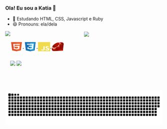 ### Ola! Eu sou a Katia 👋


- 🌱 Estudando HTML, CSS, Javascript e Ruby
- 😄 Pronouns: ela/dela

<div align="center">
  <a href="https://github.com/katiarodrigues">
  <img height="190em" align="left" src="https://github-readme-stats.vercel.app/api?username=katiarodrigues&show_icons=true&theme= dark&include_all_commits=true&count_private=true"/>
  <img height="190em" align="center" src="https://github-readme-stats.vercel.app/api/top-langs/?username=katiarodrigues&layout=compact&langs_count=7&theme=dark"/>
</div>
  
  <div style="display: inline_block"><br>
  <img align="center" alt="katia-HTML" height="30" width="40" src="https://raw.githubusercontent.com/devicons/devicon/master/icons/html5/html5-original.svg">
  <img align="center" alt="katia-CSS" height="30" width="40" src="https://raw.githubusercontent.com/devicons/devicon/master/icons/css3/css3-original.svg">
  <img align="center" alt="katia-Js" height="30" width="40" src="https://raw.githubusercontent.com/devicons/devicon/master/icons/javascript/javascript-plain.svg">
  <img align="center" alt="katia-ruby" height="30" width="40" src="https://raw.githubusercontent.com/devicons/devicon/master/icons/ruby/ruby-original.svg">
    
   ##
    
   <a href="https://www.linkedin.com/in/katia-rodrigues-69034821b/" target="_blank"><img src="https://img.shields.io/badge/-LinkedIn-%230077B5?style=for-the-badge&logo=linkedin&logoColor=white" target="_blank"></a> 
     <a href = "mailto:krodrigues.quimica@gmail.com"><img src="https://img.shields.io/badge/-Gmail-%23333?style=for-the-badge&logo=gmail&logoColor=red" target="_blank"></a>
    
   ![Snake animation](https://github.com/katiarodrigues/katiarodrigues/blob/output/github-contribution-grid-snake.svg)
    

    
  
